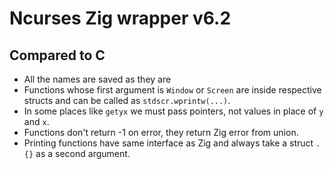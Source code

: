 # Ncurses Zig wrapper v6.2



## Compared to C

- All the names are saved as they are
- Functions whose first argument is `Window` or `Screen` are inside respective
  structs and can be called as `stdscr.wprintw(...)`.
- In some places like `getyx` we must pass pointers, not values in place of `y` and `x`.
- Functions don't return -1 on error, they return Zig error from union.
- Printing functions have same interface as Zig and always take a struct `.{}` as
  a second argument.
